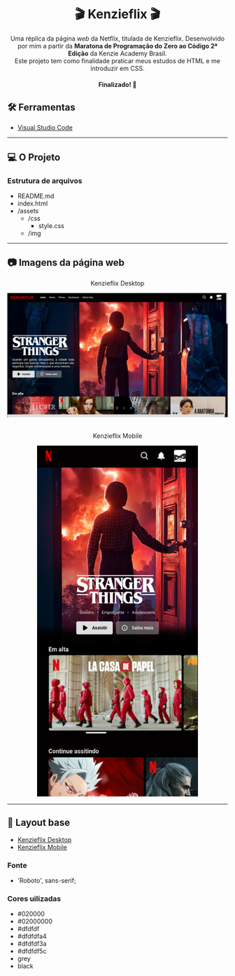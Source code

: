<h1 align="center">🎬 Kenzieflix 🎬</h1>

<p align="center">Uma réplica da página <em>web</em> da Netflix, titulada de Kenzieflix. Desenvolvido por mim a partir da <strong>Maratona de Programação do Zero ao Código 2ª Edição</strong> da Kenzie Academy Brasil.<br>Este projeto tem como finalidade praticar meus estudos de HTML e me introduzir em CSS.</p>

<h4 align="center">Finalizado! 🚀<h4>


## 🛠 Ferramentas

- [Visual Studio Code](https://code.visualstudio.com/)

---

## 💻 O Projeto

### Estrutura de arquivos

- README.md
- index.html
 - /assets
    - /css
        - style.css
    - /img

---

## 📷 Imagens da página web
 
 <div align="center">
 
  <p>Kenzieflix Desktop</p><img src="assets/prints/KenzieflixDesktop.png" alt="Desktop"><br><br>
  <p>Kenzieflix Mobile</p><img src="assets/prints/KenzieflixMobile.jpg" alt="Mobile" height="800">
  
 </div>
 
---
## 🎨 Layout base

- [Kenzieflix Desktop](./assets/img/desktop.png)
- [Kenzieflix Mobile](./assets/img/mobile.png)

### Fonte

- 'Roboto', sans-serif;

### Cores uilizadas

- #020000
- #02000000
- #dfdfdf
- #dfdfdfa4
- #dfdfdf3a
- #dfdfdf5c
- grey
- black

